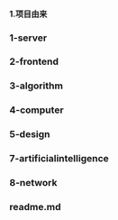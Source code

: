 #### 1.项目由来
        
                

### 1-server

### 2-frontend

### 3-algorithm

### 4-computer

### 5-design

### 7-artificialintelligence

### 8-network

### readme.md
